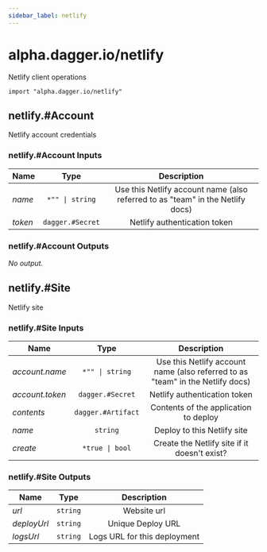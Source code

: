 ```yaml
---
sidebar_label: netlify
---
```


# alpha.dagger.io/netlify

Netlify client operations

```cue
import "alpha.dagger.io/netlify"
```

## netlify.#Account

Netlify account credentials

### netlify.#Account Inputs

| Name             | Type                | Description                                                                      |
| -------------    |:-------------:      |:-------------:                                                                   |
|*name*            | `*"" \| string`     |Use this Netlify account name (also referred to as "team" in the Netlify docs)    |
|*token*           | `dagger.#Secret`    |Netlify authentication token                                                      |

### netlify.#Account Outputs

_No output._

## netlify.#Site

Netlify site

### netlify.#Site Inputs

| Name              | Type                  | Description                                                                      |
| -------------     |:-------------:        |:-------------:                                                                   |
|*account.name*     | `*"" \| string`       |Use this Netlify account name (also referred to as "team" in the Netlify docs)    |
|*account.token*    | `dagger.#Secret`      |Netlify authentication token                                                      |
|*contents*         | `dagger.#Artifact`    |Contents of the application to deploy                                             |
|*name*             | `string`              |Deploy to this Netlify site                                                       |
|*create*           | `*true \| bool`       |Create the Netlify site if it doesn't exist?                                      |

### netlify.#Site Outputs

| Name             | Type              | Description                    |
| -------------    |:-------------:    |:-------------:                 |
|*url*             | `string`          |Website url                     |
|*deployUrl*       | `string`          |Unique Deploy URL               |
|*logsUrl*         | `string`          |Logs URL for this deployment    |
